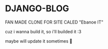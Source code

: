 # DJANGO-BLOG
FAN MADE CLONE FOR SITE CALED "Ebanoe IT"

cuz i wanna build it, so i'll builded it :3

maybe will update it sometimes 🤷
